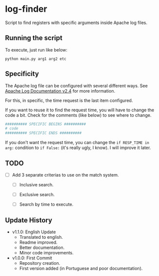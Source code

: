 # log-finder

Script to find registers with specific arguments inside Apache log files.


## Running the script
To execute, just run like below:

```
python main.py arg1 arg2 etc
```


## Specificity
The Apache log file can be configured with several different ways. See [Apache Log Documentation v2.4](https://httpd.apache.org/docs/2.4/logs.html) for more information.

For this, in specific, the time request is the last item configured.

If you want to reuse it to find the request time, you will have to change the code a bit. Check for the comments (like below) to see where to change.
```py
########## SPECIFIC BEGINS ##########
# code
########## SPECIFIC ENDS ##########
```
If you don't want the request time, you can change the `if RESP_TIME in arg:` condition to `if False:` (it's really ugly, I know). I will improve it later.


## TODO
* [ ] Add 3 separate criterias to use on the match system.
    * [ ] Inclusive search.
    * [ ] Exclusive search.
    * [ ] Search by time to execute.


## Update History
* v1.1.0: English Update
    * Translated to english.
    * Readme improved.
    * Better documentation.
    * Minor code improvements.
* v1.0.0: First Commit
    * Repository creation.
    * First version added (in Portuguese and poor documentation).
